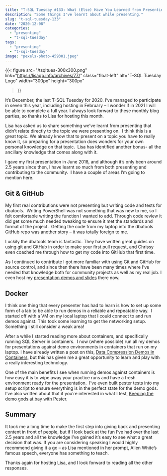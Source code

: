 ```yaml
---
title: "T-SQL Tuesday #133: What (Else) Have You Learned from Presenting?"
description: "Some things I've learnt about while presenting."
slug: "t-sql-tuesday-133"
date: "2020-12-08"
categories:
  - "presenting"
  - "t-sql-tuesday"
tags:
  - "presenting"
  - "t-sql-tuesday"
image: "pexels-photo-459301.jpeg"
---
```


{{<
  figure src="/tsqltues-300x300.png"
         link="https://lisagb.info/archives/77/"
         class="float-left"
         alt="T-SQL Tuesday Logo"
         width="300px"
         height="300px"
>}}

It’s December, the last T-SQL Tuesday for 2020. I’ve managed to participate in seven this year, including hosting in February – I wonder if in 2021 I will be able to complete a full year. I always look forward to these monthly blog parties, so thanks to Lisa for hosting this month.

Lisa has asked us to share something we’ve learnt from presenting that didn’t relate directly to the topic we were presenting on.  I think this is a great topic. We already know that to present on a topic you have to really know it, so preparing for a presentation does wonders for your own personal knowledge on that topic.  Lisa has identified another bonus- all the ancillary knowledge that comes along with it.

I gave my first presentation in June 2018, and although it’s only been around 2.5 years since then, I have learnt so much from both presenting and contributing to the community.  I have a couple of areas I’m going to mention here.

## Git & GitHub

My first real contributions were not presenting but writing code and tests for dbatools.  Writing PowerShell was not something that was new to me, so I felt comfortable writing the function I wanted to add. Through code review it did get some much needed tweaking to ensure it met the standards and format of the project.  Getting the code from my laptop into the dbatools GitHub repo was another story – it was totally foreign to me.

Luckily the dbatools team is fantastic. They have written great guides on using git and GitHub in order to make your first pull request, and Chrissy even coached me through how to get my code into GitHub that first time.

As I continued to contribute I got more familiar with using Git and GitHub for source control, and since then there have been many times where I’ve needed that knowledge both for community projects as well as my real job. I even host my [presentation demos and slides](https://github.com/jpomfret/demos) there now.

## Docker

I think one thing that every presenter has had to learn is how to set up some form of a lab to be able to run demos in a reliable and repeatable way.  I started off with a VM on my local laptop that I could connect to and run demos against. This took some learning to get the networking setup. Something I still consider a weak area!

After a while I started reading more about containers, and specifically running SQL Server in containers.  I now (where possible) run all my demos for presentations against demo environments in containers that run on my laptop. I have already written a post on this, [Data Compression Demos in Containers](https://jesspomfret.com/data-compression-containers/), but this has given me a great opportunity to learn and play with a really interesting technology.

One of the main benefits I see when running demos against containers is how easy it is to wipe away your practice runs and have a fresh environment ready for the presentation.  I’ve even built pester tests into my setup script to ensure everything is in the perfect state for the demo gods. I’ve also written about that if you’re interested in what I test, [Keeping the demo gods at bay with Pester](https://jesspomfret.com/demo-gods-pester/).

## Summary

It took me a long time to make the first step into giving back and presenting content in front of people, but if I look back at the fun I’ve had over the last 2.5 years and all the knowledge I’ve gained it’s easy to see what a great decision that was. If you are considering speaking I would highly recommend giving it a go – as Lisa mentioned in her prompt, Allen White’s famous speech, everyone has something to teach.

Thanks again for hosting Lisa, and I look forward to reading all the other responses.
